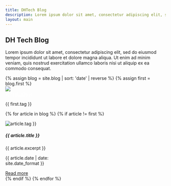```yaml
---
title: DHTech Blog
description: Lorem ipsum dolor sit amet, consectetur adipiscing elit, sed do eiusmod tempor incididunt ut labore et dolore magna aliqua. Ut enim ad minim veniam, quis nostrud exercitation ullamco laboris nisi ut aliquip ex ea commodo consequat.
layout: main
---
```


<script>
  //# sourceURL=index.js
$(function() {
  setNavigation("Blog")
})
</script>

<div style="margin-top: 20px">
	<h2 class="section-header">DH Tech Blog</h2>
	<p>Lorem ipsum dolor sit amet, consectetur adipiscing elit, sed do eiusmod tempor incididunt ut labore et dolore magna aliqua. Ut enim ad minim veniam, quis nostrud exercitation ullamco laboris nisi ut aliquip ex ea commodo consequat.</p>
	<div class="grid-blog">
		{% assign blog = site.blog | sort: 'date' | reverse %}
			{% assign first = blog.first %}
			<div class="first-article">
				<img style="max-height: 100%" src="{{ first.img }}">
				<div class="bottom-fixed">
					<a href="{{ first.url }}" class="post-title" style="color: white">{{ first.title }}</a>
					<p id="hashtag">{{ first.tag }}</p>
				</div>
			</div>
		{% for article in blog %}
		{% if article != first %}
		<div class="card" style="width: 14em">
		  <div class="bg-image">
		    <img style="position: absolute; max-width: 100%;" src="{{ article.img }}">
			<div class="hashtag">
				<p id="hashtag">{{ article.tag }}</p>
			</div>
		  </div>
		  <div class="card-body">
		    <h5 class="post-title">{{ article.title }}</h5>
		    <p class="card-text">{{ article.excerpt }}</p>
		    <p class="article-time">{{ article.date | date: site.date_format }}</p>
		    <a href="{{ article.url }}" class="read-more">Read more <i class="fa fa-chevron-right"></i></a>
		  </div>
		</div>
		{% endif %}
		{% endfor %}
	</div>
</div>
